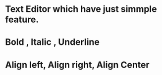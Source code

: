 # Text Editor which have just simmple feature.
# Bold , Italic , Underline 
# Align left, Align right, Align Center
